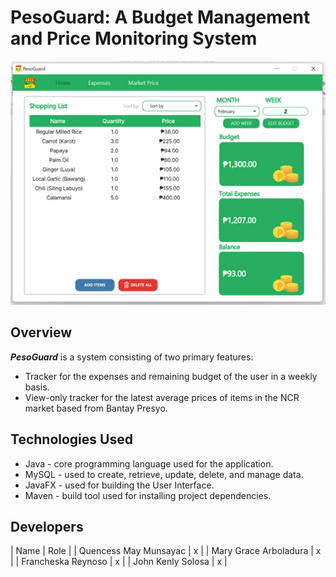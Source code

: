 # PesoGuard: A Budget Management and Price Monitoring System
![PesoGuard](https://github.com/websiteyarn/PesoGuard/blob/main/PesoGuard_prev.png)

## Overview

___PesoGuard___ is a system consisting of two primary features: 

- Tracker for the expenses and remaining budget of the user in a weekly basis.
- View-only tracker for the latest average prices of items in the NCR market based from Bantay Presyo.

## Technologies Used

- Java - core programming language used for the application.
- MySQL - used to create, retrieve, update, delete, and manage data.
- JavaFX - used for building the User Interface.
- Maven - build tool used for installing project dependencies.

## Developers

| Name | Role | 
| Quencess May Munsayac   | x     | 
| Mary Grace Arboladura     | x    | 
| Francheska Reynoso     | x    | 
| John Kenly Solosa     | x    | 
